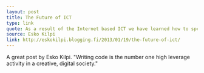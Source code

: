 ```yaml
---
layout: post
title: The Future of ICT
type: link
quote: As a result of the Internet based ICT we have learned how to speak and how to listen; we have learned how to write and how to read. But in the digital world, it is not enough if we know how to use the programs, if we don’t know how to make them.
source: Esko Kilpi
link: http://eskokilpi.blogging.fi/2013/01/19/the-future-of-ict/
---
```


A great post by Esko Kilpi. "Writing code is the number one high leverage activity in a creative, digital society."